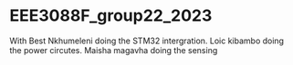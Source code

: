 ﻿# EEE3088F_group22_2023
 With Best Nkhumeleni doing the STM32 intergration.
 Loic kibambo doing the power circutes.
 Maisha magavha doing the sensing
